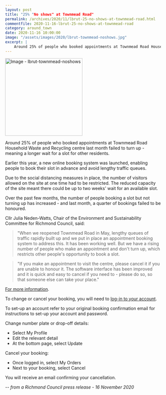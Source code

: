 ```yaml
---
layout: post
title: "25% "No shows" at Townmead Road"
permalink: /archives/2020/11/lbrut-25-no-shows-at-townmead-road.html
commentfile: 2020-11-16-lbrut-25-no-shows-at-townmead-road
category: around_town
date: 2020-11-16 10:00:00
image: "/assets/images/2020/lbrut-townmead-noshows.jpg"
excerpt: |
    Around 25% of people who booked appointments at Townmead Road Household Waste and Recycling centre last month failed to turn up - meaning a longer wait for a slot for other residents.
---
```

<a href="/assets/images/2020/lbrut-townmead-noshows.jpg" title="Click for a larger image"><img src="/assets/images/2020/lbrut-townmead-noshows-thumb.jpg" width="250" alt="Image - lbrut-townmead-noshows"  class="photo right"/></a>

Around 25% of people who booked appointments at Townmead Road Household Waste and Recycling centre last month failed to turn up - meaning a longer wait for a slot for other residents.

Earlier this year, a new online booking system was launched, enabling people to book their slot in advance and avoid lengthy traffic queues.

Due to the social distancing measures in place, the number of visitors allowed on the site at one time had to be restricted. The reduced capacity of the site meant there could be up to two weeks' wait for an available slot.

Over the past few months, the number of people booking a slot but not turning up has increased - and last month, a quarter of bookings failed to be honoured.

Cllr Julia Neden-Watts, Chair of the Environment and Sustainability Committee for Richmond Council, said:

> "When we reopened Townmead Road in May, lengthy queues of traffic rapidly built up and we put in place an appointment booking system to address this. It has been working well. But we have a rising number of people who make an appointment and don't turn up, which restricts other people's opportunity to book a slot.

> "If you make an appointment to visit the centre, please cancel it if you are unable to honour it. The software interface has been improved and it is quick and easy to cancel if you need to - please do so, so that someone else can take your place."

[For more information](https://www.richmond.gov.uk/services/waste_and_recycling/recycling_and_refuse_sites/townmead_road/covid19_site_rules#guidance).

To change or cancel your booking, you will need to [log-in to your account](http://book.westlondonwaste.gov.uk/myaccount).

To set-up an account refer to your original booking confirmation email for instructions to set-up your account and password.

Change number plate or drop-off details:

- Select My Profile
- Edit the relevant detail
- At the bottom page, select Update

Cancel your booking:

- Once logged in, select My Orders
- Next to your booking, select Cancel

You will receive an email confirming your cancellation.


<cite>-- from a Richmond Council press release - 16 November 2020</cite>
